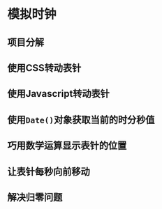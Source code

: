# 模拟时钟

## 项目分解

## 使用CSS转动表针

## 使用Javascript转动表针

## 使用`Date()`对象获取当前的时分秒值

## 巧用数学运算显示表针的位置

## 让表针每秒向前移动

## 解决归零问题